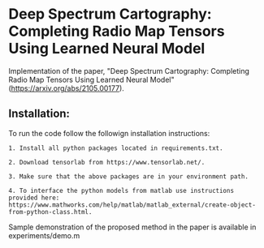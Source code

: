 # Deep Spectrum Cartography: Completing Radio Map Tensors Using Learned Neural Model

Implementation of the paper, "Deep Spectrum Cartography: Completing Radio Map Tensors Using Learned Neural Model" (https://arxiv.org/abs/2105.00177).

## Installation:
To run the code follow the followign installation instructions:

    1. Install all python packages located in requirements.txt.

    2. Download tensorlab from https://www.tensorlab.net/.

    3. Make sure that the above packages are in your environment path.

    4. To interface the python models from matlab use instructions provided here: https://www.mathworks.com/help/matlab/matlab_external/create-object-from-python-class.html.

Sample demonstration of the proposed method in the paper is available in experiments/demo.m

